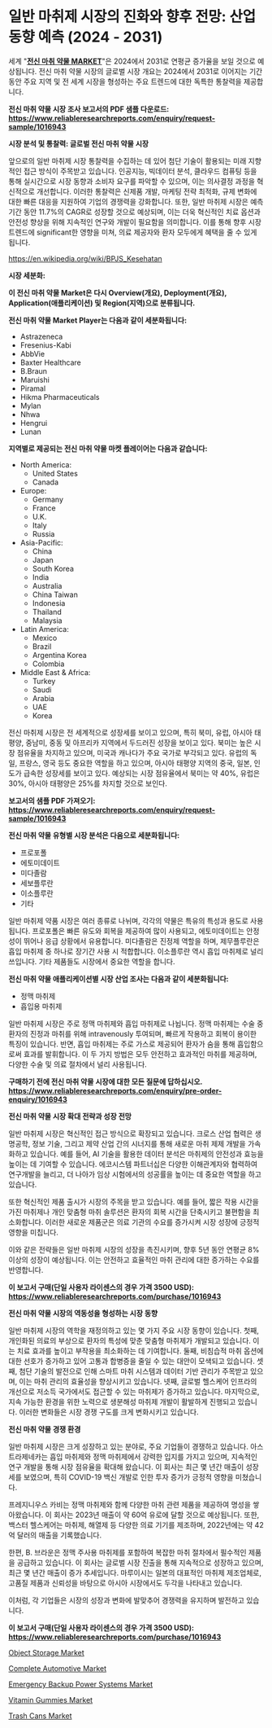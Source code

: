 <p><h1>일반 마취제 시장의 진화와 향후 전망: 산업 동향 예측 (2024 - 2031)</h1></p><p>세계 "<strong><a href="https://www.reliableresearchreports.com/general-anesthesia-drugs-r1016943?utm_campaign=105&utm_medium=8&utm_source=Github&utm_content=ia&utm_term=19102024&utm_id=general-anesthesia-drugs">전신 마취 약물 MARKET</a></strong>"은 2024에서 2031로 연평균 증가율을 보일 것으로 예상됩니다. 전신 마취 약물 시장의 글로벌 시장 개요는 2024에서 2031로 이어지는 기간 동안 주요 지역 및 전 세계 시장을 형성하는 주요 트렌드에 대한 독특한 통찰력을 제공합니다.</p>
<p><strong>전신 마취 약물 시장 조사 보고서의 PDF 샘플 다운로드: <a href="https://www.reliableresearchreports.com/enquiry/request-sample/1016943?utm_campaign=105&utm_medium=8&utm_source=Github&utm_content=ia&utm_term=19102024&utm_id=general-anesthesia-drugs">https://www.reliableresearchreports.com/enquiry/request-sample/1016943</a></strong></p>
<p><strong>시장 분석 및 통찰력: 글로벌 전신 마취 약물 시장</strong></p>
<p><p>앞으로의 일반 마취제 시장 통찰력을 수집하는 데 있어 첨단 기술이 활용되는 미래 지향적인 접근 방식이 주목받고 있습니다. 인공지능, 빅데이터 분석, 클라우드 컴퓨팅 등을 통해 실시간으로 시장 동향과 소비자 요구를 파악할 수 있으며, 이는 의사결정 과정을 혁신적으로 개선합니다. 이러한 통찰력은 신제품 개발, 마케팅 전략 최적화, 규제 변화에 대한 빠른 대응을 지원하여 기업의 경쟁력을 강화합니다. 또한, 일반 마취제 시장은 예측 기간 동안 11.7%의 CAGR로 성장할 것으로 예상되며, 이는 더욱 혁신적인 치료 옵션과 안전성 향상을 위해 지속적인 연구와 개발이 필요함을 의미합니다. 이를 통해 향후 시장 트렌드에 significant한 영향을 미쳐, 의료 제공자와 환자 모두에게 혜택을 줄 수 있게 됩니다.</p></p>
<p><a href="%7CAUTHORITHY_DOMAIN_URL%7C?utm_campaign=105&utm_medium=8&utm_source=Github&utm_content=ia&utm_term=19102024&utm_id=general-anesthesia-drugs">https://en.wikipedia.org/wiki/BPJS_Kesehatan</a></p>
<p><strong>시장 세분화:</strong></p>
<p><strong>이 전신 마취 약물 Market은 다시 Overview(개요), Deployment(개요), Application(애플리케이션) 및 Region(지역)으로 분류됩니다.</strong></p>
<p><strong>전신 마취 약물 Market Player는 다음과 같이 세분화됩니다:</strong></p>
<p><ul><li>Astrazeneca</li><li>Fresenius-Kabi</li><li>AbbVie</li><li>Baxter Healthcare</li><li>B.Braun</li><li>Maruishi</li><li>Piramal</li><li>Hikma Pharmaceuticals</li><li>Mylan</li><li>Nhwa</li><li>Hengrui</li><li>Lunan</li></ul></p>
<p><strong>지역별로 제공되는 전신 마취 약물 마켓 플레이어는 다음과 같습니다:</strong></p>
<p><ul>
    <li>
        North America:
        <ul>
            <li>United States</li>
            <li>Canada</li>
        </ul>
    </li>
    <li>
        Europe:
        <ul>
            <li>Germany</li>
            <li>France</li>
            <li>U.K.</li>
            <li>Italy</li>
            <li>Russia</li>
        </ul>
    </li>
    <li>
        Asia-Pacific:
        <ul>
            <li>China</li>
            <li>Japan</li>
            <li>South Korea</li>
            <li>India</li>
            <li>Australia</li>
            <li>China Taiwan</li>
            <li>Indonesia</li>
            <li>Thailand</li>
            <li>Malaysia</li>
        </ul>
    </li>
    <li>
        Latin America:
        <ul>
            <li>Mexico</li>
            <li>Brazil</li>
            <li>Argentina Korea</li>
            <li>Colombia</li>
        </ul>
    </li>
    <li>
        Middle East & Africa:
        <ul>
            <li>Turkey</li>
            <li>Saudi</li>
            <li>Arabia</li>
            <li>UAE</li>
            <li>Korea</li>
        </ul>
    </li>
    </ul></p>
<p><p>전신 마취제 시장은 전 세계적으로 성장세를 보이고 있으며, 특히 북미, 유럽, 아시아 태평양, 중남미, 중동 및 아프리카 지역에서 두드러진 성장을 보이고 있다. 북미는 높은 시장 점유율을 차지하고 있으며, 미국과 캐나다가 주요 국가로 부각되고 있다. 유럽의 독일, 프랑스, 영국 등도 중요한 역할을 하고 있으며, 아시아 태평양 지역의 중국, 일본, 인도가 급속한 성장세를 보이고 있다. 예상되는 시장 점유율에서 북미는 약 40%, 유럽은 30%, 아시아 태평양은 25%를 차지할 것으로 보인다.</p></p>
<p><strong>보고서의 샘플 PDF 가져오기: <a href="https://www.reliableresearchreports.com/enquiry/request-sample/1016943?utm_campaign=105&utm_medium=8&utm_source=Github&utm_content=ia&utm_term=19102024&utm_id=general-anesthesia-drugs">https://www.reliableresearchreports.com/enquiry/request-sample/1016943</a></strong></p>
<p><strong>전신 마취 약물 유형별 시장 분석은 다음으로 세분화됩니다:</strong></p>
<p><ul><li>프로포폴</li><li>에토미데이트</li><li>미다졸람</li><li>세보플루란</li><li>이소플루란</li><li>기타</li></ul></p>
<p><p>일반 마취제 약품 시장은 여러 종류로 나뉘며, 각각의 약물은 특유의 특성과 용도로 사용됩니다. 프로포폴은 빠른 유도와 회복을 제공하여 많이 사용되고, 에토미데이트는 안정성이 뛰어나 응급 상황에서 유용합니다. 미다졸람은 진정제 역할을 하며, 제무플루란은 흡입 마취제 중 하나로 장기간 사용 시 적합합니다. 이소플루란 역시 흡입 마취제로 널리 쓰입니다. 기타 제품들도 시장에서 중요한 역할을 합니다.</p></p>
<p><strong>전신 마취 약물 애플리케이션별 시장 산업 조사는 다음과 같이 세분화됩니다:</strong></p>
<p><ul><li>정맥 마취제</li><li>흡입용 마취제</li></ul></p>
<p><p>일반 마취제 시장은 주로 정맥 마취제와 흡입 마취제로 나뉩니다. 정맥 마취제는 수술 중 환자의 진정과 마취를 위해 intravenously 투여되며, 빠르게 작용하고 회복이 용이한 특징이 있습니다. 반면, 흡입 마취제는 주로 가스로 제공되어 환자가 숨을 통해 흡입함으로써 효과를 발휘합니다. 이 두 가지 방법은 모두 안전하고 효과적인 마취를 제공하며, 다양한 수술 및 의료 절차에서 널리 사용됩니다.</p></p>
<p><strong>구매하기 전에 전신 마취 약물 시장에 대한 모든 질문에 답하십시오. <a href="https://www.reliableresearchreports.com/enquiry/pre-order-enquiry/1016943?utm_campaign=105&utm_medium=8&utm_source=Github&utm_content=ia&utm_term=19102024&utm_id=general-anesthesia-drugs">https://www.reliableresearchreports.com/enquiry/pre-order-enquiry/1016943</a></strong></p>
<p><strong>전신 마취 약물 시장 확대 전략과 성장 전망</strong></p>
<p><p>일반 마취제 시장은 혁신적인 접근 방식으로 확장되고 있습니다. 크로스 산업 협력은 생명공학, 정보 기술, 그리고 제약 산업 간의 시너지를 통해 새로운 마취 제제 개발을 가속화하고 있습니다. 예를 들어, AI 기술을 활용한 데이터 분석은 마취제의 안전성과 효능을 높이는 데 기여할 수 있습니다. 에코시스템 파트너십은 다양한 이해관계자와 협력하여 연구개발을 늘리고, 더 나아가 임상 시험에서의 성공률을 높이는 데 중요한 역할을 하고 있습니다.</p><p>또한 혁신적인 제품 출시가 시장의 주목을 받고 있습니다. 예를 들어, 짧은 작용 시간을 가진 마취제나 개인 맞춤형 마취 솔루션은 환자의 회복 시간을 단축시키고 불편함을 최소화합니다. 이러한 새로운 제품군은 의료 기관의 수요를 증가시켜 시장 성장에 긍정적 영향을 미칩니다.</p><p>이와 같은 전략들은 일반 마취제 시장의 성장을 촉진시키며, 향후 5년 동안 연평균 8% 이상의 성장이 예상됩니다. 이는 안전하고 효율적인 마취 관리에 대한 증가하는 수요를 반영합니다.</p></p>
<p><strong>이 보고서 구매(단일 사용자 라이센스의 경우 가격 3500 USD): <a href="https://www.reliableresearchreports.com/purchase/1016943?utm_campaign=105&utm_medium=8&utm_source=Github&utm_content=ia&utm_term=19102024&utm_id=general-anesthesia-drugs">https://www.reliableresearchreports.com/purchase/1016943</a></strong></p>
<p><strong>전신 마취 약물 시장의 역동성을 형성하는 시장 동향</strong></p>
<p><p>일반 마취제 시장의 역학을 재정의하고 있는 몇 가지 주요 시장 동향이 있습니다. 첫째, 개인화된 의료의 부상으로 환자의 특성에 맞춘 맞춤형 마취제가 개발되고 있습니다. 이는 치료 효과를 높이고 부작용을 최소화하는 데 기여합니다. 둘째, 비침습적 마취 옵션에 대한 선호가 증가하고 있어 고통과 합병증을 줄일 수 있는 대안이 모색되고 있습니다. 셋째, 첨단 기술의 발전으로 인해 스마트 마취 시스템과 데이터 기반 관리가 주목받고 있으며, 이는 마취 관리의 효율성을 향상시키고 있습니다. 넷째, 글로벌 헬스케어 인프라의 개선으로 저소득 국가에서도 접근할 수 있는 마취제가 증가하고 있습니다. 마지막으로, 지속 가능한 환경을 위한 노력으로 생분해성 마취제 개발이 활발하게 진행되고 있습니다. 이러한 변화들은 시장 경쟁 구도를 크게 변화시키고 있습니다.</p></p>
<p><strong>전신 마취 약물 경쟁 환경</strong></p>
<p><p>일반 마취제 시장은 크게 성장하고 있는 분야로, 주요 기업들이 경쟁하고 있습니다. 아스트라제네카는 흡입 마취제와 정맥 마취제에서 강력한 입지를 가지고 있으며, 지속적인 연구 개발을 통해 시장 점유율을 확대해 왔습니다. 이 회사는 최근 몇 년간 매출이 성장세를 보였으며, 특히 COVID-19 백신 개발로 인한 투자 증가가 긍정적 영향을 미쳤습니다.</p><p>프레지니우스 카비는 정맥 마취제와 함께 다양한 마취 관련 제품을 제공하여 명성을 쌓아왔습니다. 이 회사는 2023년 매출이 약 60억 유로에 달할 것으로 예상됩니다. 또한, 백스터 헬스케어는 마취제, 해열제 등 다양한 의료 기기를 제조하며, 2022년에는 약 42억 달러의 매출을 기록했습니다.</p><p>한편, B. 브라운은 정맥 주사용 마취제를 포함하여 복잡한 마취 절차에서 필수적인 제품을 공급하고 있습니다. 이 회사는 글로벌 시장 진출을 통해 지속적으로 성장하고 있으며, 최근 몇 년간 매출이 증가 추세입니다. 마루이시는 일본의 대표적인 마취제 제조업체로, 고품질 제품과 신뢰성을 바탕으로 아시아 시장에서도 두각을 나타내고 있습니다.</p><p>이처럼, 각 기업들은 시장의 성장과 변화에 발맞추어 경쟁력을 유지하며 발전하고 있습니다.</p></p>
<p><strong>이 보고서 구매(단일 사용자 라이센스의 경우 가격 3500 USD): <a href="https://www.reliableresearchreports.com/purchase/1016943?utm_campaign=105&utm_medium=8&utm_source=Github&utm_content=ia&utm_term=19102024&utm_id=general-anesthesia-drugs">https://www.reliableresearchreports.com/purchase/1016943</a></strong></p>
<p><p><a href="https://www.linkedin.com/pulse/object-storage-market-forecast-global-trends-analysis-dwuxe?utm_campaign=105&utm_medium=8&utm_source=Github&utm_content=ia&utm_term=19102024&utm_id=general-anesthesia-drugs">Object Storage Market</a></p><p><a href="https://github.com/JamesCox407/Market-Research-Report-List-1/blob/main/complete-automotive-market.md?utm_campaign=105&utm_medium=8&utm_source=Github&utm_content=ia&utm_term=19102024&utm_id=general-anesthesia-drugs">Complete Automotive Market</a></p><p><a href="https://issuu.com/reportprime-2/docs/emergency-backup-power-systems-mark_e00a98869b3ce7?utm_campaign=105&utm_medium=8&utm_source=Github&utm_content=ia&utm_term=19102024&utm_id=general-anesthesia-drugs">Emergency Backup Power Systems Market</a></p><p><a href="https://www.linkedin.com/pulse/vitamin-gummies-market-transformation-comparative-analysis-nmzae?utm_campaign=105&utm_medium=8&utm_source=Github&utm_content=ia&utm_term=19102024&utm_id=general-anesthesia-drugs">Vitamin Gummies Market</a></p><p><a href="https://github.com/NasrinKhan99/Market-Research-Report-List-1/blob/main/trash-cans-market.md?utm_campaign=105&utm_medium=8&utm_source=Github&utm_content=ia&utm_term=19102024&utm_id=general-anesthesia-drugs">Trash Cans Market</a></p></p>